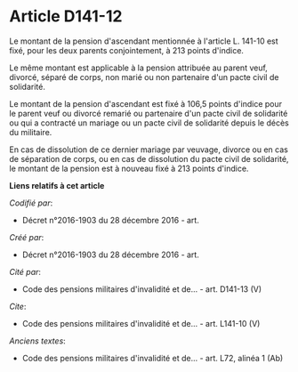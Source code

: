# Article D141-12

Le montant de la pension d'ascendant mentionnée à l'article L. 141-10 est fixé, pour les deux parents conjointement, à 213
points d'indice.

Le même montant est applicable à la pension attribuée au parent veuf, divorcé, séparé de corps, non marié ou non partenaire
d'un pacte civil de solidarité.

Le montant de la pension d'ascendant est fixé à 106,5 points d'indice pour le parent veuf ou divorcé remarié ou partenaire
d'un pacte civil de solidarité ou qui a contracté un mariage ou un pacte civil de solidarité depuis le décès du militaire.

En cas de dissolution de ce dernier mariage par veuvage, divorce ou en cas de séparation de corps, ou en cas de dissolution
du pacte civil de solidarité, le montant de la pension est à nouveau fixé à 213 points d'indice.

**Liens relatifs à cet article**

_Codifié par_:

  - Décret n°2016-1903 du 28 décembre 2016 - art.

_Créé par_:

  - Décret n°2016-1903 du 28 décembre 2016 - art.

_Cité par_:

  - Code des pensions militaires d'invalidité et de... - art. D141-13 (V)

_Cite_:

  - Code des pensions militaires d'invalidité et de... - art. L141-10 (V)

_Anciens textes_:

  - Code des pensions militaires d'invalidité et de... - art. L72, alinéa 1 (Ab)

